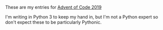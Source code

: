 These are my entries for [Advent of Code 2019](https://adventofcode.com/2019/)

I'm writing in Python 3 to keep my hand in, but I'm not a Python expert so don't expect these to be particularly Pythonic.

